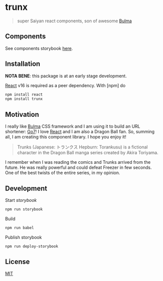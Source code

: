 # trunx

> super Saiyan react components, son of awesome [Bulma]

## Components

See components storybook [here](http://g14n.info/trunx).

## Installation

**NOTA BENE**: this package is at an early stage development.

[React] v16 is required as a peer dependency. With [npm] do

```bash
npm install react
npm install trunx
```

## Motivation

I really like [Bulma] CSS framework and I am using it to build an URL
shortener: [Go7]!
I love [React] and I am also a Dragon Ball fan.
So, summing all, I am creating this component library. I hope you enjoy it!

> Trunks (Japanese: トランクス Hepburn: Torankusu) is a fictional character in the Dragon Ball manga series created by Akira Toriyama.

I remember when I was reading the comics and Trunks arrived from the future. He was really powerful and could defeat Freezer in few seconds. One of the
best twists of the entire series, in my opinion.

## Development

Start *storybook*

```bash
npm run storybook
```

Build

```bash
npm run babel
```

Publish storybook

```bash
npm run deploy-storybook
```

## License

[MIT](http://g14n.info/mit-license)

[Bulma]: https://bulma.io "Bulma CSS framework"
[Go7]: https://go7.li "Go7 Url shortener"
[React]: https://facebook.github.io/react/ "React"

